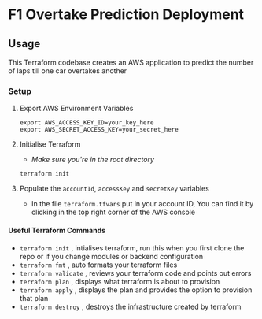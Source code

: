 # F1 Overtake Prediction Deployment

## Usage
This Terraform codebase creates an AWS application to predict the number of laps 
till one car overtakes another

### Setup
1. Export AWS Environment Variables

    ```
    export AWS_ACCESS_KEY_ID=your_key_here
    export AWS_SECRET_ACCESS_KEY=your_secret_here
    ```
2. Initialise Terraform
    - *Make sure you're in the root directory*

    ```
    terraform init
    ```
3. Populate the `accountId`, `accessKey` and `secretKey` variables
    - In the file `terraform.tfvars` put in your account ID, You can find it by clicking in the top right corner of the AWS console

#### Useful Terraform Commands
- `terraform init` , intialises terraform, run this when you first clone the 
repo or if you change modules or backend configuration
- `terraform fmt` , auto formats your terraform files
- `terraform validate` , reviews your terraform code and points out errors
- `terraform plan` , displays what terraform is about to provision 
- `terraform apply` , displays the plan and provides the option to provision that plan
- `terraform destroy` , destroys the infrastructure created by terraform

